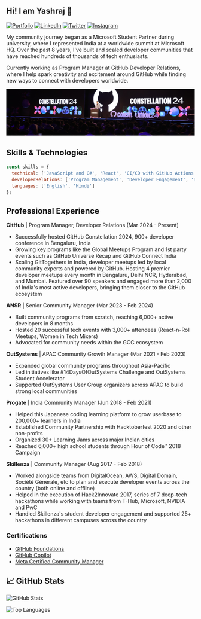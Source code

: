 ## Hi! I am Yashraj 👋

<div align="left">
  
[![Portfolio](https://img.shields.io/badge/🌐_Visit_Portfolio-Live-brightgreen?style=for-the-badge)](https://yashrajnayak.dev)
[![LinkedIn](https://img.shields.io/badge/LinkedIn-Profile-0077B5?style=for-the-badge&logo=linkedin)](https://www.linkedin.com/in/yashrajnayak/)
[![Twitter](https://img.shields.io/badge/Twitter-Profile-1DA1F2?style=for-the-badge&logo=twitter)](https://x.com/yashrajnayak)
[![Instagram](https://img.shields.io/badge/Instagram-Profile-E4405F?style=for-the-badge&logo=instagram)](https://instagram.com/yashrajnayak.dev)

</div>

My community journey began as a Microsoft Student Partner during university, where I represented India at a worldwide summit at Microsoft HQ. Over the past 8 years, I've built and scaled developer communities that have reached hundreds of thousands of tech enthusiasts.

Currently working as Program Manager at GitHub Developer Relations, where I help spark creativity and excitement around GitHub while finding new ways to connect with developers worldwide.

![image](images/linkedin-cover.jpeg)

## Skills & Technologies

```javascript
const skills = {
  technical: ['JavaScript and C#', 'React', 'CI/CD with GitHub Actions', 'Microsoft Azure', 'Technical Presentations'],
  developerRelations: ['Program Management', 'Developer Engagement', 'Developer Advocacy', 'User Research and Feedback', 'Community Building'],
  languages: ['English', 'Hindi']
};
```

## Professional Experience

**GitHub** | Program Manager, Developer Relations (Mar 2024 - Present)
- Successfully hosted GitHub Constellation 2024, 900+ developer conference in Bengaluru, India
- Growing key programs like the Global Meetups Program and 1st party events such as GitHub Universe Recap and GitHub Connect India
- Scaling GitTogethers in India, developer meetups led by local community experts and powered by GitHub. Hosting 4 premier developer meetups every month in Bengaluru, Delhi NCR, Hyderabad, and Mumbai. Featured over 90 speakers and engaged more than 2,000 of India's most active developers, bringing them closer to the GitHub ecosystem

**ANSR** | Senior Community Manager (Mar 2023 - Feb 2024)
- Built community programs from scratch, reaching 6,000+ active developers in 8 months
- Hosted 20 successful tech events with 3,000+ attendees (React-n-Roll Meetups, Women in Tech Mixers)
- Advocated for community needs within the GCC ecosystem

**OutSystems** | APAC Community Growth Manager (Mar 2021 - Feb 2023)
- Expanded global community programs throughout Asia-Pacific
- Led initiatives like #14DaysOfOutSystems Challenge and OutSystems Student Accelerator
- Supported OutSystems User Group organizers across APAC to build strong local communities

**Progate** | India Community Manager (Jun 2018 - Feb 2021)
- Helped this Japanese coding learning platform to grow userbase to 200,000+ learners in India
- Established Community Partnership with Hacktoberfest 2020 and other non-profits
- Organized 30+ Learning Jams across major Indian cities
- Reached 6,000+ high school students through Hour of Code™ 2018 Campaign

**Skillenza** | Community Manager (Aug 2017 - Feb 2018)
- Worked alongside teams from DigitalOcean, AWS, Digital Domain, Société Générale, etc to plan and execute developer events across the country (both online and offline)
- Helped in the execution of Hack2Innovate 2017, series of 7 deep-tech hackathons while working with teams from T-Hub, Microsoft, NVIDIA and PwC
- Handled Skillenza's student developer engagement and supported 25+ hackathons in different campuses across the country

### Certifications
- [GitHub Foundations](https://www.credly.com/badges/7754da79-07d9-4abe-9f9e-e0c9a84a34b4/)
- [GitHub Copilot](https://www.credly.com/badges/370d77b0-13a0-45a7-92ae-3326f64786be/)
- [Meta Certified Community Manager](https://www.credly.com/badges/9f1fd9c1-3469-47d0-ad43-2647f638d622/)

## 📈 GitHub Stats

<div align="left">

![GitHub Stats](https://github-readme-stats.vercel.app/api?username=yashrajnayak&theme=dark&hide_border=true&include_all_commits=true&count_private=true)

![Top Languages](https://github-readme-stats.vercel.app/api/top-langs/?username=yashrajnayak&theme=dark&hide_border=true&include_all_commits=true&count_private=true&layout=compact)

</div>
